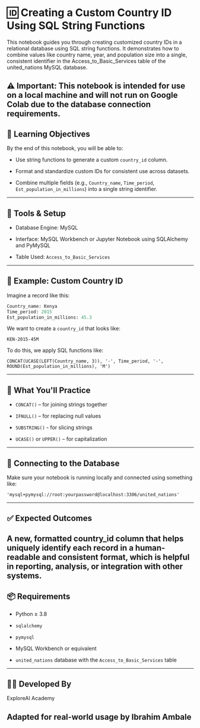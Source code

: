 # 🆔 Creating a Custom Country ID Using SQL String Functions

This notebook guides you through creating customized country IDs in a relational database using SQL string functions. It demonstrates how to combine values like country name, year, and population size into a single, consistent identifier in the Access_to_Basic_Services table of the united_nations MySQL database.

⚠️ Important: This notebook is intended for use on a local machine and will not run on Google Colab due to the database connection requirements.
---
## 🎯 Learning Objectives
By the end of this notebook, you will be able to:

- Use string functions to generate a custom `country_id` column.

- Format and standardize custom IDs for consistent use across datasets.

- Combine multiple fields (e.g., `Country_name`, `Time_period`, `Est_population_in_millions`) into a single string identifier.
---
## 🧰 Tools & Setup
- Database Engine: MySQL

- Interface: MySQL Workbench or Jupyter Notebook using SQLAlchemy and PyMySQL

- Table Used: `Access_to_Basic_Services`
---
## 🔨 Example: Custom Country ID
Imagine a record like this:
```sql
Country_name: Kenya  
Time_period: 2015  
Est_population_in_millions: 45.3
```
We want to create a `country_id` that looks like:
```
KEN-2015-45M
```
To do this, we apply SQL functions like:
```
CONCAT(UCASE(LEFT(Country_name, 3)), '-', Time_period, '-', ROUND(Est_population_in_millions), 'M')
```
---
## 🧪 What You'll Practice
- `CONCAT()` – for joining strings together

- `IFNULL()` – for replacing null values

- `SUBSTRING()` - for slicing strings

- `UCASE()` or `UPPER()` – for capitalization
---
## 🔌 Connecting to the Database
Make sure your notebook is running locally and connected using something like:
```
'mysql+pymysql://root:yourpassword@localhost:3306/united_nations'
```
---
## ✅ Expected Outcomes
A new, formatted country_id column that helps uniquely identify each record in a human-readable and consistent format, which is helpful in reporting, analysis, or integration with other systems.
---
## 📦 Requirements
- Python ≥ 3.8

- `sqlalchemy`

- `pymysql`

- MySQL Workbench or equivalent

- `united_nations` database with the `Access_to_Basic_Services` table
---
## 👨‍🏫 Developed By
ExploreAI Academy

**Adapted for real-world usage by Ibrahim Ambale**
---

